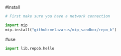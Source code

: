 #install

```python
# First make sure you have a network connection

import mip
mip.install("github:melazarus/mip_sandbox/repo_b")
```

#use
```python
import lib.repob.hello
```
